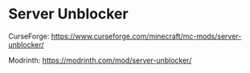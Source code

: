 # Server Unblocker
CurseForge: https://www.curseforge.com/minecraft/mc-mods/server-unblocker/

Modrinth: https://modrinth.com/mod/server-unblocker/

